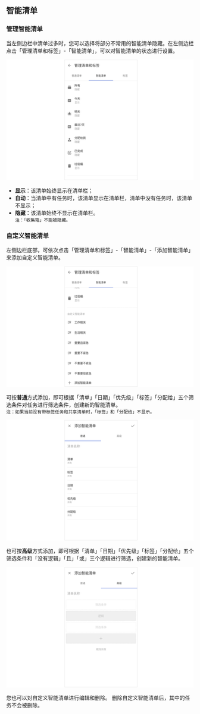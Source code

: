 ## 智能清单

### 管理智能清单

当左侧边栏中清单过多时，您可以选择将部分不常用的智能清单隐藏。在左侧边栏点击「管理清单和标签」-「智能清单」，可以对智能清单的状态进行设置。

![](../../images/android/13.png)

* **显示**：该清单始终显示在清单栏；
* **自动**：当清单中有任务时，该清单显示在清单栏，清单中没有任务时，该清单不显示；
* **隐藏**：该清单始终不显示在清单栏。<br>`注：「收集箱」不能被隐藏。` 

### 自定义智能清单

左侧边栏底部，可依次点击「管理清单和标签」-「智能清单」-「添加智能清单」来添加自定义智能清单。

![](../../images/android/10.png)

可按**普通**方式添加，即可根据「清单」「日期」「优先级」「标签」「分配给」五个筛选条件对任务进行筛选条件，创建新的智能清单。 <br >`注：如果当前没有带标签任务和共享清单时，「标签」和「分配给」不显示。`

![](../../images/android/11.png)

也可按**高级**方式添加，即可根据「清单」「日期」「优先级」「标签」「分配给」五个筛选条件和「没有逻辑」「且」「或」三个逻辑进行筛选，创建新的智能清单。

![](../../images/android/12.png)

您也可以对自定义智能清单进行编辑和删除。 删除自定义智能清单后，其中的任务不会被删除。

